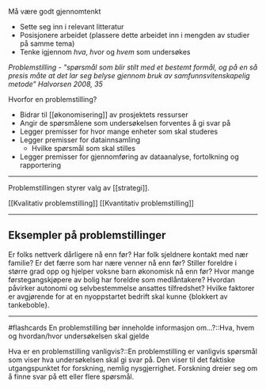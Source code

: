 Må være godt gjennomtenkt
- Sette seg inn i relevant litteratur
- Posisjonere arbeidet (plassere dette arbeidet inn i mengden av studier på samme tema)
- Tenke igjennom _hva_, _hvor_ og _hvem_ som undersøkes

<html>
<cite>
Problemstilling - "spørsmål som blir stilt med et bestemt formål, og på en så presis måte at det lar seg belyse gjennom bruk av samfunnsvitenskapelig metode" <i>Halvorsen 2008, 35</i>
</cite>
</html>

Hvorfor en problemstilling?
- Bidrar til [[økonomisering]] av prosjektets ressurser
- Angir de spørsmålene som undersøkelsen forventes å gi svar på
- Legger premisser for hvor mange enheter som skal studeres
- Legger premisser for datainnsamling
	- Hvilke spørsmål som skal stilles
- Legger premisser for gjennomføring av dataanalyse, fortolkning og rapportering

---

Problemstillingen styrer valg av [[strategi]].

[[Kvalitativ problemstilling]]
[[Kvantitativ problemstilling]]

---

## Eksempler på problemstillinger

Er folks nettverk dårligere nå enn før?
Har folk sjeldnere kontakt med nær familie?
Er det færre som har nære venner nå enn før?
Stiller foreldre i større grad opp og hjelper voksne barn økonomisk nå enn før?
Hvor mange førstegangskjøpere av bolig har foreldre som medlåntakere?
Hvordan påvirker autonomi og selvbestemmelse ansattes tilfredshet?
Hvilke faktorer er avgjørende for at en nyoppstartet bedrift skal kunne {blokkert av tankeboble}.


---
#flashcards 
En problemstilling bør inneholde informasjon om...?::Hva, hvem og hvordan/hvor undersøkelsen skal gjelde
<!--SR:!2025-02-27,10,270-->
Hva er en problemstilling vanligvis?::En problemstilling er vanligvis spørsmål som viser hva undersøkelsen skal gi svar på. Den viser til det faktiske utgangspunktet for forskning, nemlig nysgjerrighet. Forskning dreier seg om å finne svar på ett eller flere spørsmål.
<!--SR:!2025-02-22,5,230-->



